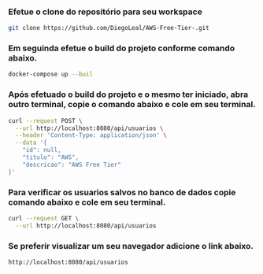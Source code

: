 ### Efetue o clone do repositório para seu workspace 

```bash
git clone https://github.com/DiegoLeal/AWS-Free-Tier-.git
```



### Em seguinda efetue o build do projeto conforme comando abaixo.



```bash
docker-compose up --buil
```



### Após  efetuado o build do projeto e o mesmo ter iniciado, abra outro terminal, copie o comando abaixo e cole em seu terminal.

```bash
curl --request POST \
  --url http://localhost:8080/api/usuarios \
  --header 'Content-Type: application/json' \
  --data '{
	"id": null,
	"titulo": "AWS",
	"descricao": "AWS Free Tier"
}'
```



### Para verificar os usuarios salvos no banco de dados copie  comando abaixo e cole em seu terminal.

```bash
curl --request GET \
  --url http://localhost:8080/api/usuarios
```



### Se preferir visualizar um seu navegador adicione o link abaixo.

```bash
http://localhost:8080/api/usuarios
```
